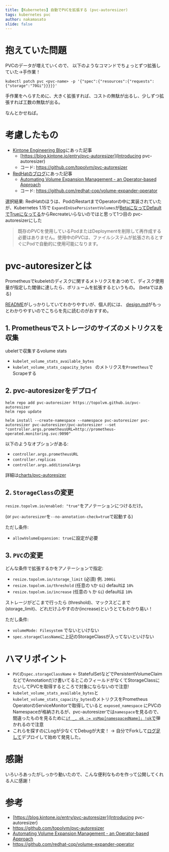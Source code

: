 ```yaml
---
title: [Kubernetes] 自動でPVCを拡張する (pvc-autoresizer)
tags: kubernetes pvc
author: nakamasato
slide: false
---
```

# 抱えていた問題

PVCのデータが増えていくので、 以下のようなコマンドでちょっとずつ拡張していた→手作業！

```
kubectl patch pvc <pvc-name> -p '{"spec":{"resources":{"requests":{"storage":"70Gi"}}}}}'
```

手作業をへらすために、大きく拡張すれば、コストの無駄が出るし、少しずつ拡張すれば工数の無駄が出る。

なんとかせねば。

# 考慮したもの

- [Kintone Engineering Blog](https://blog.kintone.io/)にあった記事
    - [https://blog.kintone.io/entry/pvc-autoresizer](Introducing pvc-autoresizer)
    - コード: https://github.com/topolvm/pvc-autoresizer
- [RedHatのブログ](https://cloud.redhat.com/blog)にあった記事
    - [Automating Volume Expansion Management - an Operator-based Approach](https://cloud.redhat.com/blog/automating-volume-expansion-management-an-operator-based-approach) 
    - コード: https://github.com/redhat-cop/volume-expander-operator

選択結果: RedHatのほうは、PodのRestartまでOperatorの中に実装されていたが、Kubernetes 1.15で `ExpandInUsePersistentVolumes`が[BetaになってDefaultでTrueになってる](https://kubernetes.io/docs/concepts/storage/persistent-volumes/#resizing-an-in-use-persistentvolumeclaim)からRecreateいらないのではと思って1つ目の pvc-autoresizerにした
> 既存のPVCを使用しているPodまたはDeploymentを削除して再作成する必要はありません。使用中のPVCは、ファイルシステムが拡張されるとすぐにPodで自動的に使用可能になります。

# pvc-autoresizerとは

Prometheusでkubeletのディスクに関するメトリクスをあつめて、ディスク使用量が指定した閾値に達したら、ボリュームを拡張するというもの。 (betaではある)

[README](https://github.com/topolvm/pvc-autoresizer)がしっかりしていてわかりやすいが、個人的には、 [design.md](https://github.com/topolvm/pvc-autoresizer/blob/6d78b78aceb5091aa438a180cd76d33b71830535/docs/design.md)がもっとわかりやすいのでこちらを先に読むのがおすすめ。

## 1. Prometheusでストレージのサイズのメトリクスを収集
ubeletで収集するvolume stats
- `kubelet_volume_stats_available_bytes`
- `kubelet_volume_stats_capacity_bytes `
のメトリクスを`Prometheus`でScrapeする

## 2. pvc-autoresizerをデプロイ

```
helm repo add pvc-autoresizer https://topolvm.github.io/pvc-autoresizer
helm repo update
```

```
helm install --create-namespace --namespace pvc-autoresizer pvc-autoresizer pvc-autoresizer/pvc-autoresizer --set "controller.args.prometheusURL=http://prometheus-operated.monitoring.svc:9090"
```

以下のようなオプションがある:
- `controller.args.prometheusURL`
- `controller.replicas`
- `controller.args.additionalArgs`

詳細は[charts/pvc-autoresizer](https://github.com/topolvm/pvc-autoresizer/tree/main/charts/pvc-autoresizer)

## 2. `StorageClass`の変更

`resize.topolvm.io/enabled: "true"`をアノテーションにつけるだけ。

(or `pvc-autoresizer`を`--no-annotation-check=true`で起動する)

ただし条件:
- `allowVolumeExpansion: true`に設定が必要


## 3. `PVC`の変更

どんな条件で拡張するかをアノテーションで指定: 
- `resize.topolvm.io/storage_limit` (必須) 例. `200Gi`
- `resize.topolvm.io/threshold` (任意の `%`か `Gi`) defaultは `10%`
- `resize.topolvm.io/increase` (任意の `%` か `Gi`) defaultは `10%`

ストレージがどこまで行ったら (threshold)、マックスどこまで(storage_limit)、どれだけふやすのか(increase)というとてもわかり易い！


ただし条件:
- `volumeMode: Filesystem` でないといけない
- `spec.storageClassName`に上記のStorageClassが入ってないといけない

# ハマリポイント

- `PVC`の`spec.storageClassName` <- StatefulSetなどでPersistentVolumeClaimなどでAnnotationだけ書いてるとこのフィールドがなくてStorageClassにたいしてPVCを取得するところで対象にならないので注意!
- `kubelet_volume_stats_available_bytes`と`kubelet_volume_stats_capacity_bytes`のメトリクスをPrometheus OperatorのServiceMonitorで取得していると `exposed_namespace` にPVCのNamespaceが格納されるが、pvc-autoresizerでは`namespace`を見るので、間違ったものを見るために[`if _, ok := vsMap[namespacedName]; !ok`で](https://github.com/topolvm/pvc-autoresizer/blob/79451051cfc7fc0ff802ebb8544f1ac240d7fc07/runners/pvc_autoresizer.go#L125)弾かれるので注意
- これらを探すのにLogが少なくてDebugが大変！ -> 自分でForkして[ログ足して](https://github.com/nakamasato/pvc-autoresizer/pull/1/files)デプロイして始めて発見した。

# 感謝

いろいろあったがしっかり動いたので、こんな便利なものを作って公開してくれる人に感謝！

# 参考

- [https://blog.kintone.io/entry/pvc-autoresizer](Introducing pvc-autoresizer)
- https://github.com/topolvm/pvc-autoresizer
- [Automating Volume Expansion Management - an Operator-based Approach](https://cloud.redhat.com/blog/automating-volume-expansion-management-an-operator-based-approach) 
- https://github.com/redhat-cop/volume-expander-operator

